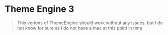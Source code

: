 # Theme Engine 3
> This verions of ThemeEngine should work without any issues, but I do not know for sure as I do not have a mac at this point in time
